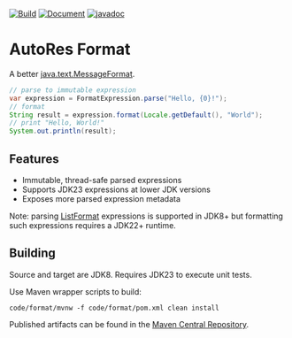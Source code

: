 [![Build](https://github.com/autores-uk/format/actions/workflows/ci.yaml/badge.svg)](https://github.com/autores-uk/format/actions/workflows/ci.yaml)
[![Document](https://github.com/autores-uk/format/actions/workflows/docs.yaml/badge.svg)](https://github.com/autores-uk/format/actions/workflows/docs.yaml)
[![javadoc](https://javadoc.io/badge2/uk.autores/format/javadoc.svg)](https://javadoc.io/doc/uk.autores/format)

# AutoRes Format

A better
[java.text.MessageFormat](https://docs.oracle.com/en/java/javase/23/docs/api/java.base/java/text/MessageFormat.html).

```java
// parse to immutable expression
var expression = FormatExpression.parse("Hello, {0}!");
// format
String result = expression.format(Locale.getDefault(), "World");
// print "Hello, World!"
System.out.println(result);
```

## Features

 - Immutable, thread-safe parsed expressions
 - Supports JDK23 expressions at lower JDK versions
 - Exposes more parsed expression metadata

Note: parsing
[ListFormat](https://docs.oracle.com/en/java/javase/23/docs/api/java.base/java/text/ListFormat.html)
expressions is supported in JDK8+ but formatting such expressions requires a JDK22+ runtime.

## Building

Source and target are JDK8.
Requires JDK23 to execute unit tests.

Use Maven wrapper scripts to build:

```shell
code/format/mvnw -f code/format/pom.xml clean install
```

Published artifacts can be found in the
[Maven Central Repository](https://central.sonatype.com/artifact/uk.autores/format).
